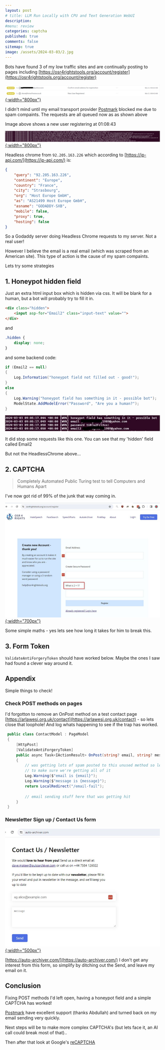 ```yaml
---
layout: post
# title: LLM Run Locally with CPU and Text Generation WebUI 
description: 
#menu: review
categories: captcha 
published: true 
comments: false     
sitemap: true
image: /assets/2024-03-03/2.jpg
---
```


Bots have found 3 of my low traffic sites and are continually posting to pages including [https://osr4rightstools.org/account/register](https://osr4rightstools.org/account/register)

<!-- [![alt text](/assets/2024-02-01/1.jpg "email"){:width="600px"}](/assets/2024-02-02/1.jpg) -->
[![alt text](/assets/2024-03-03/2.jpg "email"){:width="800px"}](/assets/2024-03-03/2.jpg)

I didn't mind until my email transport provider [Postmark](https://postmarkapp.com/) blocked me due to spam compaints. The requests are all queued now as as shown above

Image above shows a new user registering at 01:08:43


[![alt text](/assets/2024-03-03/3.jpg "email"){:width="800px"}](/assets/2024-03-03/3.jpg)

Headless chrome from `92.205.163.226` which according to [https://ip-api.com/](https://ip-api.com/) is:

```json
{
    "query": "92.205.163.226",
    "continent": "Europe",
    "country": "France",
    "city": "Strasbourg",
    "org": "Host Europe GmbH",
    "as": "AS21499 Host Europe GmbH",
    "asname": "GODADDY-SXB",
    "mobile": false,
    "proxy": true,
    "hosting": false
}
```

So a Godaddy server doing Headless Chrome requests to my server. Not a real user!

However I believe the email is a real email (which was scraped from an American site). This type of action is the cause of my spam compaints.

Lets try some strategies

## 1. Honeypot hidden field

Just an extra html input box which is hidden via css. It will be blank for a human, but a bot will probably try to fill it in. 

```html
<div class="hidden">
    <input asp-for="Email2" class="input-text" value="">
</div>
```
and

```css
.hidden {
    display: none;
}
```

and some backend code:

```cs
if (Email2 == null)
{
    Log.Information("honeypot field not filled out - good!");
}
else
{
    Log.Warning("honeypot field has something in it - possible bot");
    ModelState.AddModelError("Password", "Are you a human?");
}

```

<!-- [![alt text](/assets/2024-03-03/4.jpg "email"){:width="800px"}](/assets/2024-03-03/4.jpg) -->
[![alt text](/assets/2024-03-03/4.jpg "email")](/assets/2024-03-03/4.jpg)

It did stop some requests like this one. You can see that my 'hidden' field called Email2

But not the HeadlessChrome above...

## 2. CAPTCHA

> Completely Automated Public Turing test to tell Computers and Humans Apart

I've now got rid of 99% of the junk that way coming in.


[![alt text](/assets/2024-03-03/6.jpg "email"){:width="700px"}](/assets/2024-03-03/6.jpg)

Some simple maths - yes lets see how long it takes for him to break this.


## 3. Form Token

`ValidateAntiForgeryToken` should have worked below. Maybe the ones I saw had found a clever way around it.


## Appendix

Simple things to check!

### Check POST methods on pages

I'd forgotton to remove an OnPost method on a test contact page [https://arlawesi.org.uk/contact](https://arlawesi.org.uk/contact) - so lets close that loophole! And log whats happening to see if the trap has worked.

```cs
 public class ContactModel : PageModel
 {
     [HttpPost]
     [ValidateAntiForgeryToken]
     public async Task<IActionResult> OnPost(string? email, string? message)
     {
         // was getting lots of spam posted to this unused method so lets log it
         // to make sure we're getting all of it
         Log.Warning($"email is {email}");
         Log.Warning($"message is {message}");
         return LocalRedirect("/email-fail");

         // email sending stuff here that was getting hit
     }
 }
```

### Newsletter Sign up / Contact Us form

[![alt text](/assets/2024-03-03/5.jpg "email"){:width="500px"}](/assets/2024-03-03/5.jpg)

[https://auto-archiver.com/](https://auto-archiver.com/) I don't get any interest from this form, so simplify by ditching out the Send, and leave my email on it.


## Conclusion

Fixing POST methods I'd left open, having a honeypot field and a simple CAPTCHA has worked!

[Postmark](https://postmarkapp.com/) have excellent support (thanks Abdullah) and turned back on my email sending very quickly. 


Next steps will be to make more complex CAPTCHA's (but lets face it, an AI call could break most of that).. 

Then after that look at Google's [reCAPTCHA](https://www.google.com/recaptcha/about/)